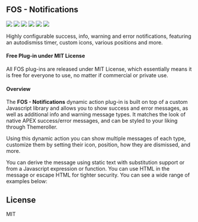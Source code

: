 ## FOS - Notifications

![](https://img.shields.io/badge/Plug--in_Type-Dynamic_Action-orange.svg) ![](https://img.shields.io/badge/APEX-19.2-success.svg) ![](https://img.shields.io/badge/APEX-20.1-success.svg) ![](https://img.shields.io/badge/APEX-20.2-success.svg) ![](https://img.shields.io/badge/APEX-21.1-success.svg) ![](https://img.shields.io/badge/APEX-21.2-success.svg)

Highly configurable success, info, warning and error notifications, featuring an autodismiss timer, custom icons, various positions and more.
<h4>Free Plug-in under MIT License</h4>
<p>
All FOS plug-ins are released under MIT License, which essentially means it is free for everyone to use, no matter if commercial or private use.
</p>
<h4>Overview</h4>
<p>
    The <strong>FOS - Notifications</strong> dynamic action plug-in is built on top of a custom Javascript library and allows you to show success and error messages, as well as additional info and warning message types. It matches the look of native APEX success/error messages, and can be styled to your liking through Themeroller.
</p>
<p>
    Using this dynamic action you can show multiple messages of each type, customize them by setting their icon, position, how they are dismissed, and more.
</p>
<p>
    You can derive the message using static text with substitution support or from a Javascript expression or function. You can use HTML in the message or escape HTML for tighter security. You can see a wide range of examples below:
</p>

## License

MIT

